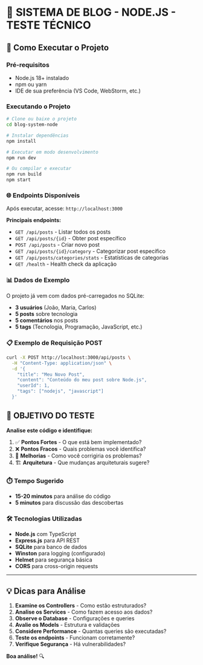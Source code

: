 # 📝 SISTEMA DE BLOG - NODE.JS - TESTE TÉCNICO

## 🚀 Como Executar o Projeto

### Pré-requisitos
- Node.js 18+ instalado
- npm ou yarn
- IDE de sua preferência (VS Code, WebStorm, etc.)

### Executando o Projeto
```bash
# Clone ou baixe o projeto
cd blog-system-node

# Instalar dependências
npm install

# Executar em modo desenvolvimento
npm run dev

# Ou compilar e executar
npm run build
npm start
```

### 🌐 Endpoints Disponíveis

Após executar, acesse: `http://localhost:3000`

**Principais endpoints:**
- `GET /api/posts` - Listar todos os posts
- `GET /api/posts/{id}` - Obter post específico
- `POST /api/posts` - Criar novo post
- `GET /api/posts/{id}/category` - Categorizar post específico
- `GET /api/posts/categories/stats` - Estatísticas de categorias
- `GET /health` - Health check da aplicação

### 📊 Dados de Exemplo

O projeto já vem com dados pré-carregados no SQLite:
- **3 usuários** (João, Maria, Carlos)
- **5 posts** sobre tecnologia
- **5 comentários** nos posts
- **5 tags** (Tecnologia, Programação, JavaScript, etc.)

### 📋 Exemplo de Requisição POST

```bash
curl -X POST http://localhost:3000/api/posts \
  -H "Content-Type: application/json" \
  -d '{
    "title": "Meu Novo Post",
    "content": "Conteúdo do meu post sobre Node.js",
    "userId": 1,
    "tags": ["nodejs", "javascript"]
  }'
```

## 🎯 OBJETIVO DO TESTE

**Analise este código e identifique:**

1. ✅ **Pontos Fortes** - O que está bem implementado?
2. ❌ **Pontos Fracos** - Quais problemas você identifica?
3. 🔧 **Melhorias** - Como você corrigiria os problemas?
4. 🏗️ **Arquitetura** - Que mudanças arquiteturais sugere?

### ⏱️ Tempo Sugerido
- **15-20 minutos** para análise do código
- **5 minutos** para discussão das descobertas

### 🛠️ Tecnologias Utilizadas
- **Node.js** com TypeScript
- **Express.js** para API REST
- **SQLite** para banco de dados
- **Winston** para logging (configurado)
- **Helmet** para segurança básica
- **CORS** para cross-origin requests

---

## 💡 Dicas para Análise

1. **Examine os Controllers** - Como estão estruturados?
2. **Analise os Services** - Como fazem acesso aos dados?
3. **Observe o Database** - Configurações e queries
4. **Avalie os Models** - Estrutura e validações
5. **Considere Performance** - Quantas queries são executadas?
6. **Teste os endpoints** - Funcionam corretamente?
7. **Verifique Segurança** - Há vulnerabilidades?

**Boa análise!** 🔍
